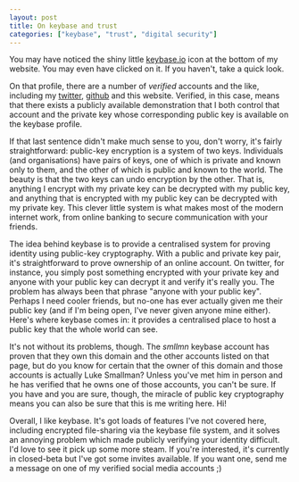 ```yaml
---
layout: post
title: On keybase and trust
categories: ["keybase", "trust", "digital security"]
---
```

You may have noticed the shiny little [keybase.io](keybase.io) icon at the 
bottom of my website. You may even have clicked on it. If you haven't, take a
quick look.

On that profile, there are a number of _verified_ accounts and the like,
including my [twitter](twitter.com/smllmn), [github](github.com/smllmn) and
this website. Verified, in this case, means that there exists a publicly
available demonstration that I both control that account and the private key
whose corresponding public key is available on the keybase profile.

If that
last sentence didn't make much sense to you, don't worry, it's fairly
straightforward: public-key encryption is a system of two keys. Individuals
(and organisations) have pairs of keys, one of which is private and known only
to them, and the other of which is public and known to the world. The beauty is
that the two keys can undo encryption by the other. That is, anything I encrypt
with my private key can be decrypted with my public key, and anything that is
encrypted with my public key can be decrypted with my private key. This clever
little system is what makes most of the modern internet work, from online
banking to secure communication with your friends.

The idea behind keybase is to provide a centralised system for proving identity
using public-key cryptography. With a public and private key pair, it's
straightforward to prove ownership of an online account. On twitter, for
instance, you simply post something encrypted with your private key and anyone
with your public key can decrypt it and verify it's really you. The problem has
always been that phrase "anyone with your public key". Perhaps I need cooler
friends, but no-one has ever actually given me their public key (and if I'm
being open, I've never given anyone mine either). Here's where keybase comes
in: it provides a centralised place to host a public key that the whole world
can see.

It's not without its problems, though. The _smllmn_ keybase account has proven
that they own this domain and the other accounts listed on that page, but do
you know for certain that the owner of this domain and those accounts is
actually Luke Smallman? Unless you've met him in person and he has verified
that he owns one of those accounts, you can't be sure. If you have and you are
sure, though, the miracle of public key cryptography means you can also be sure
that this is me writing here. Hi!

Overall, I like keybase. It's got loads of features I've not covered here, 
including encrypted file-sharing via the keybase file system, and it solves an
annoying problem which made publicly verifying your identity difficult. I'd
love to see it pick up some more steam. If you're interested, it's currently
in closed-beta but I've got some invites available. If you want one, send me a
message on one of my verified social media accounts ;)
